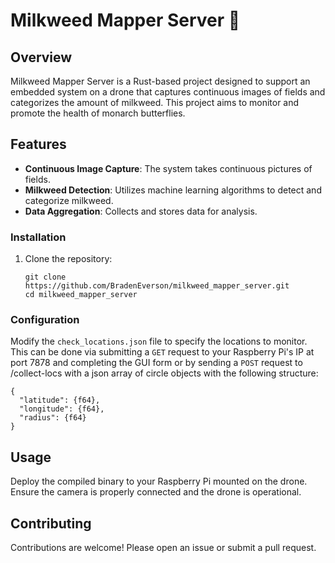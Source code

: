 
# Milkweed Mapper Server 🦋

## Overview

Milkweed Mapper Server is a Rust-based project designed to support an embedded system on a drone that captures continuous images of fields and categorizes the amount of milkweed. This project aims to monitor and promote the health of monarch butterflies.

## Features

- **Continuous Image Capture**: The system takes continuous pictures of fields.
- **Milkweed Detection**: Utilizes machine learning algorithms to detect and categorize milkweed.
- **Data Aggregation**: Collects and stores data for analysis.

### Installation

1. Clone the repository:
    ```
    git clone https://github.com/BradenEverson/milkweed_mapper_server.git
    cd milkweed_mapper_server
    ```

### Configuration

Modify the `check_locations.json` file to specify the locations to monitor. This can be done via submitting a `GET` request to your Raspberry Pi's IP at port 7878 and completing the GUI form or by sending a `POST` request to /collect-locs with a json array of circle objects with the following structure:

```
{
  "latitude": {f64},
  "longitude": {f64},
  "radius": {f64}
}
```

## Usage

Deploy the compiled binary to your Raspberry Pi mounted on the drone. Ensure the camera is properly connected and the drone is operational.

## Contributing

Contributions are welcome! Please open an issue or submit a pull request.

